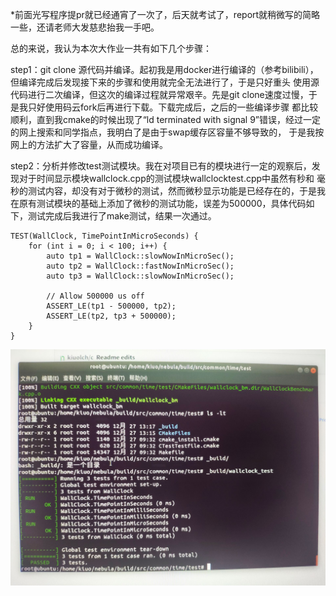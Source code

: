 *前面光写程序提pr就已经通宵了一次了，后天就考试了，report就稍微写的简略一些，还请老师大发慈悲抬我一手吧。

总的来说，我认为本次大作业一共有如下几个步骤：

step1：git clone 源代码并编译。起初我是用docker进行编译的（参考bilibili），但编译完成后发现接下来的步骤和使用就完全无法进行了，于是只好重头
使用源代码进行二次编译，但这次的编译过程就异常艰辛。先是git clone速度过慢，于是我只好使用码云fork后再进行下载。下载完成后，之后的一些编译步骤
都比较顺利，直到我cmake的时候出现了“ld terminated with signal 9”错误，经过一定的网上搜索和同学指点，我明白了是由于swap缓存区容量不够导致的，
于是我按网上的方法扩大了容量，从而成功编译。

step2：分析并修改test测试模块。我在对项目已有的模块进行一定的观察后，发现对于时间显示模块wallclock.cpp的测试模块wallclocktest.cpp中虽然有秒和
毫秒的测试内容，却没有对于微秒的测试，然而微秒显示功能是已经存在的，于是我在原有测试模块的基础上添加了微秒的测试功能，误差为500000，具体代码如下，测试完成后我进行了make测试，结果一次通过。

    TEST(WallClock, TimePointInMicroSeconds) {
        for (int i = 0; i < 100; i++) {
            auto tp1 = WallClock::slowNowInMicroSec();
            auto tp2 = WallClock::fastNowInMicroSec();
            auto tp3 = WallClock::slowNowInMicroSec();

            // Allow 500000 us off
            ASSERT_LE(tp1 - 500000, tp2);
            ASSERT_LE(tp2, tp3 + 500000);
        }
    }

![avatar](https://github.com/kiuolch/c/blob/master/photos/_-224396362_IMG_20191228_052035_1577481636000_xg_.jpg)
